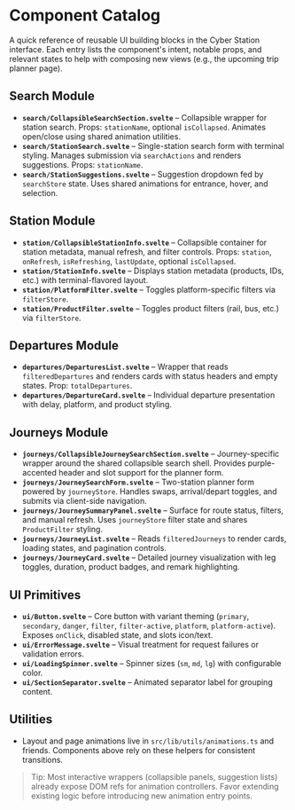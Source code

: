 # Component Catalog

A quick reference of reusable UI building blocks in the Cyber Station interface. Each entry lists the component's intent, notable props, and relevant states to help with composing new views (e.g., the upcoming trip planner page).

## Search Module

- **`search/CollapsibleSearchSection.svelte`** – Collapsible wrapper for station search. Props: `stationName`, optional `isCollapsed`. Animates open/close using shared animation utilities.
- **`search/StationSearch.svelte`** – Single-station search form with terminal styling. Manages submission via `searchActions` and renders suggestions. Props: `stationName`.
- **`search/StationSuggestions.svelte`** – Suggestion dropdown fed by `searchStore` state. Uses shared animations for entrance, hover, and selection.

## Station Module

- **`station/CollapsibleStationInfo.svelte`** – Collapsible container for station metadata, manual refresh, and filter controls. Props: `station`, `onRefresh`, `isRefreshing`, `lastUpdate`, optional `isCollapsed`.
- **`station/StationInfo.svelte`** – Displays station metadata (products, IDs, etc.) with terminal-flavored layout.
- **`station/PlatformFilter.svelte`** – Toggles platform-specific filters via `filterStore`.
- **`station/ProductFilter.svelte`** – Toggles product filters (rail, bus, etc.) via `filterStore`.

## Departures Module

- **`departures/DeparturesList.svelte`** – Wrapper that reads `filteredDepartures` and renders cards with status headers and empty states. Prop: `totalDepartures`.
- **`departures/DepartureCard.svelte`** – Individual departure presentation with delay, platform, and product styling.

## Journeys Module

- **`journeys/CollapsibleJourneySearchSection.svelte`** – Journey-specific wrapper around the shared collapsible search shell. Provides purple-accented header and slot support for the planner form.
- **`journeys/JourneySearchForm.svelte`** – Two-station planner form powered by `journeyStore`. Handles swaps, arrival/depart toggles, and submits via client-side navigation.
- **`journeys/JourneySummaryPanel.svelte`** – Surface for route status, filters, and manual refresh. Uses `journeyStore` filter state and shares `ProductFilter` styling.
- **`journeys/JourneyList.svelte`** – Reads `filteredJourneys` to render cards, loading states, and pagination controls.
- **`journeys/JourneyCard.svelte`** – Detailed journey visualization with leg toggles, duration, product badges, and remark highlighting.

## UI Primitives

- **`ui/Button.svelte`** – Core button with variant theming (`primary`, `secondary`, `danger`, `filter`, `filter-active`, `platform`, `platform-active`). Exposes `onClick`, disabled state, and slots icon/text.
- **`ui/ErrorMessage.svelte`** – Visual treatment for request failures or validation errors.
- **`ui/LoadingSpinner.svelte`** – Spinner sizes (`sm`, `md`, `lg`) with configurable color.
- **`ui/SectionSeparator.svelte`** – Animated separator label for grouping content.

## Utilities

- Layout and page animations live in `src/lib/utils/animations.ts` and friends. Components above rely on these helpers for consistent transitions.

> Tip: Most interactive wrappers (collapsible panels, suggestion lists) already expose DOM refs for animation controllers. Favor extending existing logic before introducing new animation entry points.

